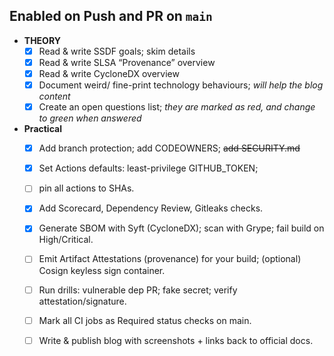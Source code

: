 ## Enabled on Push and PR on `main`

- **THEORY**
    - [X] Read & write SSDF goals; skim details
    - [X] Read & write SLSA “Provenance” overview
    - [X] Read & write CycloneDX overview
    - [X] Document weird/ fine-print technology behaviours; *will help the blog content*
    - [X] Create an open questions list; *they are marked as red, and change to green when answered*

- **Practical**
    - [X] Add branch protection; add CODEOWNERS; ~~add SECURITY.md~~

    - [X] Set Actions defaults: least-privilege GITHUB_TOKEN;

    - [ ] pin all actions to SHAs. 

    - [X] Add Scorecard, Dependency Review, Gitleaks checks. 

    - [X] Generate SBOM with Syft (CycloneDX); scan with Grype; fail build on High/Critical.

    - [ ] Emit Artifact Attestations (provenance) for your build; (optional) Cosign keyless sign container. 

    - [ ] Run drills: vulnerable dep PR; fake secret; verify attestation/signature. 

    - [ ] Mark all CI jobs as Required status checks on main. 

    - [ ] Write & publish blog with screenshots + links back to official docs.